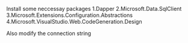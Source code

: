 Install some neccessay packages 
1.Dapper
2.Microsoft.Data.SqlClient
3.Microsoft.Extensions.Configuration.Abstractions
4.Microsoft.VisualStudio.Web.CodeGeneration.Design

Also modify the connection string 
